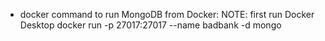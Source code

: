 - docker command to run MongoDB from Docker:
    NOTE: first run Docker Desktop
    docker run -p 27017:27017 --name badbank -d mongo 